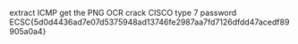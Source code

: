 extract ICMP
get the PNG
OCR
crack CISCO type 7 password
ECSC{5d0d4436ad7e07d5375948ad13746fe2987aa7fd7126dfdd47acedf89905a0a4}
